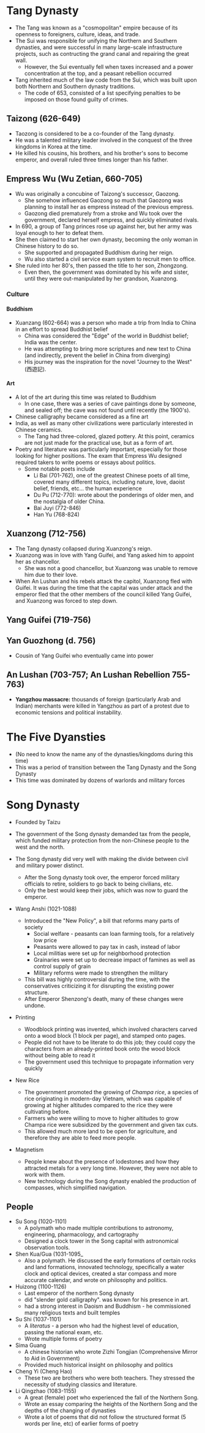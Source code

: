 # Tang Dynasty
* The Tang was known as a "cosmopolitan" empire because of its openness to foreigners, culture, ideas, and trade.
* The Sui was responsible for unifying the Northern and Southern dynasties, and were successful in many large-scale infrastructure projects, such as contructing the grand canal and repairing the great wall.
  * However, the Sui eventually fell when taxes increased and a power concentration at the top, and a peasant rebellion occurred
* Tang inherited much of the law code from the Sui, which was built upon both Northern and Southern dynasty traditions.
  * The code of 653, consisted of a list specifying penalties to be imposed on those found guilty of crimes.

## Taizong (626-649)
* Taozong is considered to be a co-founder of the Tang dynasty.
* He was a talented military leader involved in the conquest of the three kingdoms in Korea at the time.
* He killed his cousins, his brothers, and his brother's sons to become emperor, and overall ruled three times longer than his father.

## Empress Wu (Wu Zetian, 660-705)
* Wu was originally a concubine of Taizong's successor, Gaozong.
  * She somehow influenced Gaozong so much that Gaozong was planning to install her as empress instead of the previous empress.
  * Gaozong died prematurely from a stroke and Wu took over the government, declared herself empress, and quickly eliminated rivals.
* In 690, a group of Tang princes rose up against her, but her army was loyal enough to her to defeat them.
* She then claimed to start her own dynasty, becoming the only woman in Chinese history to do so.
  * She supported and propagated Buddhism during her reign.
  * Wu also started a civil service exam system to recruit men to office.
* She ruled into her 80's, then passed the title to her son, Zhongzong.
  * Even then, the government was dominated by his wife and sister, until they were out-manipulated by her grandson, Xuanzong.
### Culture
#### Buddhism
* Xuanzang (602-664) was a person who made a trip from India to China in an effort to spread Buddhist belief
  * China was considered the "Edge" of the world in Buddhist belief; India was the center.
  * He was attempting to bring more scriptures and new text to China (and indirectly, prevent the belief in China from diverging)
  * His journey was the inspiration for the novel "Journey to the West" (西遊記).

#### Art
* A lot of the art during this time was related to Buddhism
  * In one case, there was a series of cave paintings done by someone, and sealed off; the cave was not found until recently (the 1900's).
* Chinese calligraphy became considered as a fine art
* India, as well as many other civilizations were particularly interested in Chinese ceramics.
  * The Tang had three-colored, glazed pottery.  At this point, ceramics are not just made for the practical use, but as a form of art.
* Poetry and literature was particularly important, especially for those looking for higher positions.  The exam that Empress Wu designed required takers to write poems or essays about politics.
  * Some notable poets include
    * Li Bai (701-762), one of the greatest Chinese poets of all time, covered many different topics, including nature, love, daoist belief, friends, etc... the human experience
    * Du Pu (712-770): wrote about the ponderings of older men, and the nostalgia of older China.
    * Bai Juyi (772-846)
    * Han Yu (768-824)
## Xuanzong (712-756)
* The Tang dynasty collapsed during Xuanzong's reign.
* Xuanzong was in love with Yang Guifei, and Yang asked him to appoint her as chancellor.
  * She was not a good chancellor, but Xuanzong was unable to remove him due to their love.
* When An Lushan and his rebels attack the capitol, Xuanzong fled with Guifei.  It was during the time that the capital was under attack and the emperor fled that the other members of the council killed Yang Guifei, and Xuanzong was forced to step down.

## Yang Guifei (719-756)
## Yan Guozhong (d. 756)
* Cousin of Yang Guifei who eventually came into power
## An Lushan (703-757; An Lushan Rebellion 755-763)
* **Yangzhou massacre:** thousands of foreign (particularly Arab and Indian) merchants were killed in Yangzhou as part of a protest due to economic tensions and political instability.


# The Five Dyansties
* (No need to know the name any of the dynasties/kingdoms during this time)
* This was a period of transition between the Tang Dynasty and the Song Dynasty
* This time was dominated by dozens of warlords and military forces

# Song Dynasty
* Founded by Taizu
* The government of the Song dynasty demanded tax from the people, which funded military protection from the non-Chinese people to the west and the north.
* The Song dynasty did very well with making the divide between civil and military power distinct.
  * After the Song dynasty took over, the emperor forced military officials to retire, soldiers to go back to being civilians, etc.
  * Only the best would keep their jobs, which was now to guard the emperor.
 
* Wang Anshi (1021-1088)
  * Introduced the "New Policy", a bill that reforms many parts of society
    *  Social welfare - peasants can loan farming tools, for a relatively low price
    *  Peasants were allowed to pay tax in cash, instead of labor
    *  Local militias were set up for neighborhood protection
    *  Grainaries were set up to decrease impact of famines as well as control supply of grain
    *  Military reforms were made to strengthen the military
  * This bill was highly controversial during the time, with the conservatives criticizing it for disrupting the existing power structure.
  * After Emperor Shenzong's death, many of these changes were undone.

* Printing
  * Woodblock printing was invented, which involved characters carved onto a wood block (1 block per page), and stamped onto pages.
  * People did not have to be literate to do this job; they could copy the characters from an already-printed book onto the wood block without being able to read it
  * The government used this technique to propagate information very quickly

* New Rice
  * The government promoted the growing of *Champa rice*, a species of rice originating in modern-day Vietnam, which was capable of growing at higher altitudes compared to the rice they were cultivating before.
  * Farmers who were willing to move to higher altitudes to grow Champa rice were subsidized by the government and given tax cuts.
  * This allowed much more land to be open for agriculture, and therefore they are able to feed more people.

* Magnetism
  * People knew about the presence of lodestones and how they attracted metals for a very long time.  However, they were not able to work with them.
  * New technology during the Song dynasty enabled the production of compasses, which simplified navigation.

## People
* Su Song (1020-1101)
  * A polymath who made multiple contributions to astronomy, engineering, pharmacology, and cartography
  * Designed a clock tower in the Song capital with astronomical observation tools.
* Shen Kua/Gua (1031-1095_
  * Also a polymath.  He discussed the early formations of certain rocks and land formations, innovated technology, specifically a water clock and optical devices, created a star compass and more accurate calendar, and wrote on philosophy and politics.
* Huizong (1100-1126)
  * Last emperor of the northern Song dynasty
  * did "slender gold calligraphy".  was known for his presence in art.
  * had a strong interest in Daoism and Buddhism - he commissioned many religious texts and built temples
* Su Shi (1037-1101)
  * A *literatus* - a person who had the highest level of education, passing the national exam, etc.
  * Wrote multiple forms of poetry
* Sima Guang
  * A chinese historian who wrote Zizhi Tongjian (Comprehensive Mirror to Aid in Government)
  * Provided much historical insight on philosophy and politics
* Cheng Yi (Cheng Hao)
  * These two are brothers who were both teachers.  They stressed  the necessity of studying classics and literature.
* Li Qingzhao (1083-1155)
  * A great (female) poet who experienced the fall of the Northern Song.
  * Wrote an essay comparing the heights of the Northern Song and the depths of the changing of dynasties
  * Wrote a lot of poems that did not follow the structured format (5 words per line, etc) of earlier forms of poetry

